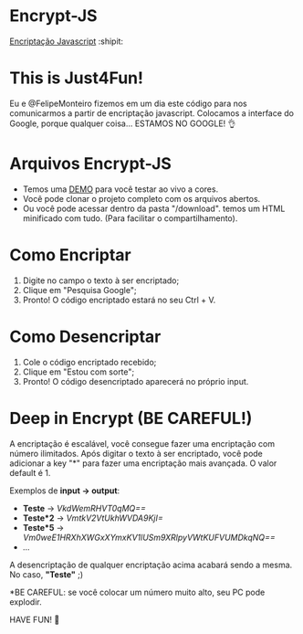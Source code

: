 # Encrypt-JS 
[Encriptação Javascript](https://vitortakara.github.io/Encrypt-JS/) :shipit:

# This is Just4Fun!
Eu e @FelipeMonteiro fizemos em um dia este código para nos comunicarmos a partir de encriptação javascript.
Colocamos a interface do Google, porque qualquer coisa... ESTAMOS NO GOOGLE! :ok_hand:

# Arquivos Encrypt-JS
 - Temos uma [DEMO](https://vitortakara.github.io/Encrypt-JS/) para você testar ao vivo a cores.
 - Você pode clonar o projeto completo com os arquivos abertos.
 - Ou você pode acessar dentro da pasta "/download". temos um HTML minificado com tudo. (Para facilitar o compartilhamento).
 
 # Como Encriptar
 1) Digite no campo o texto à ser encriptado;
 2) Clique em "Pesquisa Google";
 3) Pronto! O código encriptado estará no seu Ctrl + V.

 # Como Desencriptar
 1) Cole o código encriptado recebido;
 2) Clique em "Estou com sorte";
 3) Pronto! O código desencriptado aparecerá no próprio input.
  
 # Deep in Encrypt (BE CAREFUL!)
 A encriptação é escalável, você consegue fazer uma encriptação com número ilimitados.
 Após digitar o texto à ser encriptado, você pode adicionar a key "*" para fazer uma encriptação mais avançada.
 O valor default é 1.
 
 Exemplos de **input -> output**:
 
 - **Teste** -> *VkdWemRHVT0qMQ==*
 - **Teste*2** -> *VmtkV2VtUkhWVDA9KjI=*
 - **Teste*5** -> *Vm0weE1HRXhXWGxXYmxKV1lUSm9XRlpyVWtKUFVUMDkqNQ==*
 - *...*
 
 A desencriptação de qualquer encriptação acima acabará sendo a mesma. No caso, **"Teste"** ;)
 
 *BE CAREFUL: se você colocar um número muito alto, seu PC pode explodir.
 
 HAVE FUN! :sparkling_heart:
